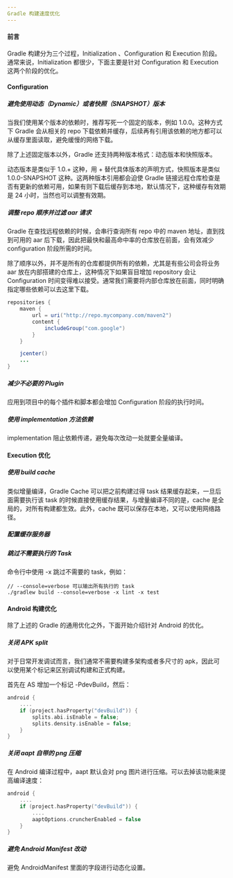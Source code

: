 ```yaml
---
Gradle 构建速度优化
---
```


#### 前言

Gradle 构建分为三个过程，Initialization 、Configuration 和 Execution 阶段。通常来说，Initialization 都很少，下面主要是针对 Configuration 和 Execution 这两个阶段的优化。

#### Configuration

##### 避免使用动态（Dynamic）或者快照（SNAPSHOT）版本

当我们使用某个版本的依赖时，推荐写死一个固定的版本，例如 1.0.0。这种方式下 Gradle 会从相关的 repo 下载依赖并缓存，后续再有引用该依赖的地方都可以从缓存里面读取，避免缓慢的网络下载。

除了上述固定版本以外，Gradle 还支持两种版本格式：动态版本和快照版本。

动态版本是类似于 1.0.+ 这种，用 + 替代具体版本的声明方式，快照版本是类似 1.0.0-SNAPSHOT 这种。这两种版本引用都会迫使 Gradle 链接远程仓库检查是否有更新的依赖可用，如果有则下载后缓存到本地，默认情况下，这种缓存有效期是 24 小时，当然也可以调整有效期。

##### 调整 repo 顺序并过滤 aar 请求

Gradle 在查找远程依赖的时候，会串行查询所有 repo 中的 maven 地址，直到找到可用的 aar 后下载，因此把最快和最高命中率的仓库放在前面，会有效减少 configuration 阶段所需的时间。

除了顺序以外，并不是所有的仓库都提供所有的依赖，尤其是有些公司会将业务 aar 放在内部搭建的仓库上，这种情况下如果盲目增加 repository 会让 Configuration 时间变得难以接受。通常我们需要将内部仓库放在前面，同时明确指定哪些依赖可以去这里下载。

```java
repositories {
    maven {
        url = uri("http://repo.mycompany.com/maven2")
        content {
            includeGroup("com.google")
        }
    }

    jcenter()
    ...
}
```

##### 减少不必要的 Plugin

应用到项目中的每个插件和脚本都会增加 Configuration 阶段的执行时间。

##### 使用 implementation 方法依赖

implementation 阻止依赖传递，避免每次改动一处就要全量编译。

#### Execution 优化

##### 使用 build cache

类似增量编译，Gradle Cache 可以把之前构建过得 task 结果缓存起来，一旦后面需要执行该 task 的时候直接使用缓存结果，与增量编译不同的是，cache 是全局的，对所有构建都生效。此外，cache 既可以保存在本地，又可以使用网络路径。

##### 配置缓存服务器

##### 跳过不需要执行的 Task

命令行中使用 -x 跳过不需要的 task，例如：

```terminal
// --console=verbose 可以输出所有执行的 task
./gradlew build --console=verbose -x lint -x test
```

#### Android 构建优化

除了上述的 Gradle 的通用优化之外，下面开始介绍针对 Android 的优化。

##### 关闭 APK split

对于日常开发调试而言，我们通常不需要构建多架构或者多尺寸的 apk，因此可以使用某个标记来区别调试构建和正式构建。

首先在 AS 增加一个标记 -PdevBuild，然后：

```kotlin
android {
    ....
    if (project.hasProperty("devBuild")) {
        splits.abi.isEnable = false;
        splits.density.isEnable = false;
    }
}
```

##### 关闭 aapt 自带的 png 压缩

在 Android 编译过程中，aapt 默认会对 png 图片进行压缩。可以去掉该功能来提高编译速度：

```kotlin
android {
    ....
    if (project.hasProperty("devBuild")) {
        ....
        aaptOptions.cruncherEnabled = false
    }
}
```

##### 避免 Android Manifest 改动

避免 AndroidManifest 里面的字段进行动态化设置。